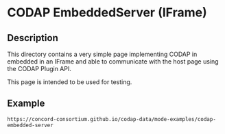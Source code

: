# CODAP EmbeddedServer (IFrame)

## Description

This directory contains a very simple page implementing CODAP in embedded 
in an IFrame and able to communicate with the host page using the CODAP Plugin API. 

This page is intended to be used for testing. 

## Example

```
https://concord-consortium.github.io/codap-data/mode-examples/codap-embedded-server
```
